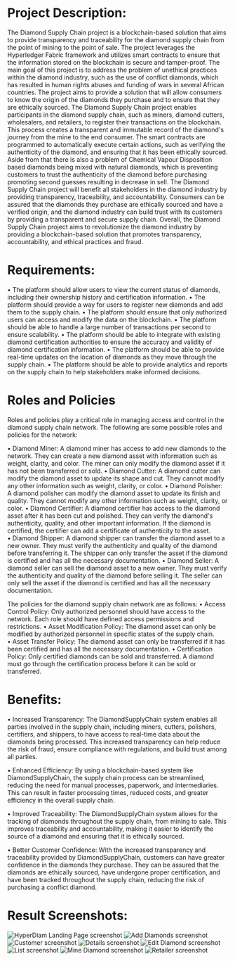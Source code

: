 # Project Description:
The Diamond Supply Chain project is a blockchain-based solution that aims to provide transparency and traceability for the diamond supply chain from the point of mining to the point of sale. The project leverages the Hyperledger Fabric framework and utilizes smart contracts to ensure that the information stored on the blockchain is secure and tamper-proof.
The main goal of this project is to address the problem of unethical practices within the diamond industry, such as the use of conflict diamonds, which has resulted in human rights abuses and funding of wars in several African countries. The project aims to provide a solution that will allow consumers to know the origin of the diamonds they purchase and to ensure that they are ethically sourced.
The Diamond Supply Chain project enables participants in the diamond supply chain, such as miners, diamond cutters, wholesalers, and retailers, to register their transactions on the blockchain. This process creates a transparent and immutable record of the diamond's journey from the mine to the end consumer. The smart contracts are programmed to automatically execute certain actions, such as verifying the authenticity of the diamond, and ensuring that it has been ethically sourced. Aside from that there is also a problem of Chemical Vapour Disposition based diamonds being mixed with natural diamonds, which is preventing customers to trust the authenticity of the diamond before purchasing promoting second guesses resulting in decrease in sell.
The Diamond Supply Chain project will benefit all stakeholders in the diamond industry by providing transparency, traceability, and accountability. Consumers can be assured that the diamonds they purchase are ethically sourced and have a verified origin, and the diamond industry can build trust with its customers by providing a transparent and secure supply chain.
Overall, the Diamond Supply Chain project aims to revolutionize the diamond industry by providing a blockchain-based solution that promotes transparency, accountability, and ethical practices and fraud.

# Requirements:
•	The platform should allow users to view the current status of diamonds, including their ownership history and certification information.
•	The platform should provide a way for users to register new diamonds and add them to the supply chain.
•	The platform should ensure that only authorized users can access and modify the data on the blockchain.
•	The platform should be able to handle a large number of transactions per second to ensure scalability.
•	The platform should be able to integrate with existing diamond certification authorities to ensure the accuracy and validity of diamond certification information.
•	The platform should be able to provide real-time updates on the location of diamonds as they move through the supply chain.
•	The platform should be able to provide analytics and reports on the supply chain to help stakeholders make informed decisions.


 

# Roles and Policies
Roles and policies play a critical role in managing access and control in the diamond supply chain network. The following are some possible roles and policies for the network:

• Diamond Miner: A diamond miner has access to add new diamonds to the network. They can create a new diamond asset with information such as weight, clarity, and color. The miner can only modify the diamond asset if it has not been transferred or sold.
• Diamond Cutter: A diamond cutter can modify the diamond asset to update its shape and cut. They cannot modify any other information such as weight, clarity, or color.
• Diamond Polisher: A diamond polisher can modify the diamond asset to update its finish and quality. They cannot modify any other information such as weight, clarity, or color.
• Diamond Certifier: A diamond certifier has access to the diamond asset after it has been cut and polished. They can verify the diamond's authenticity, quality, and other important information. If the diamond is certified, the certifier can add a certificate of authenticity to the asset.
• Diamond Shipper: A diamond shipper can transfer the diamond asset to a new owner. They must verify the authenticity and quality of the diamond before transferring it. The shipper can only transfer the asset if the diamond is certified and has all the necessary documentation.
• Diamond Seller: A diamond seller can sell the diamond asset to a new owner. They must verify the authenticity and quality of the diamond before selling it. The seller can only sell the asset if the diamond is certified and has all the necessary documentation.

The policies for the diamond supply chain network are as follows:
• Access Control Policy: Only authorized personnel should have access to the network. Each role should have defined access permissions and restrictions.
• Asset Modification Policy: The diamond asset can only be modified by authorized personnel in specific states of the supply chain.
• Asset Transfer Policy: The diamond asset can only be transferred if it has been certified and has all the necessary documentation.
• Certification Policy: Only certified diamonds can be sold and transferred. A diamond must go through the certification process before it can be sold or transferred.

# Benefits: 
• Increased Transparency: The DiamondSupplyChain system enables all parties involved in the supply chain, including miners, cutters, polishers, certifiers, and shippers, to have access to real-time data about the diamonds being processed. This increased transparency can help reduce the risk of fraud, ensure compliance with regulations, and build trust among all parties.

• Enhanced Efficiency: By using a blockchain-based system like DiamondSupplyChain, the supply chain process can be streamlined, reducing the need for manual processes, paperwork, and intermediaries. This can result in faster processing times, reduced costs, and greater efficiency in the overall supply chain.

• Improved Traceability: The DiamondSupplyChain system allows for the tracking of diamonds throughout the supply chain, from mining to sale. This improves traceability and accountability, making it easier to identify the source of a diamond and ensuring that it is ethically sourced.

• Better Customer Confidence: With the increased transparency and traceability provided by DiamondSupplyChain, customers can have greater confidence in the diamonds they purchase. They can be assured that the diamonds are ethically sourced, have undergone proper certification, and have been tracked throughout the supply chain, reducing the risk of purchasing a conflict diamond.

# Result Screenshots:
![HyperDiam Landing Page screenshot](ScreenShot/LandingPage.jpeg)
![Add Diamonds screenshot](ScreenShot/AddDiamonds.jpeg)
![Customer screenshot](ScreenShot/Customer.jpeg)
![Details screenshot](ScreenShot/Details.jpeg)
![Edit Diamond screenshot](ScreenShot/EditDiamond.jpeg)
![List screenshot](ScreenShot/List.jpeg)
![Mine Diamond screenshot](ScreenShot/MineDiamond.jpeg)
![Retailer screenshot](ScreenShot/Retailer.jpeg)


